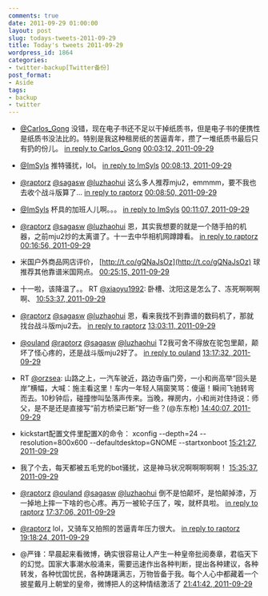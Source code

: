 ```yaml
---
comments: true
date: 2011-09-29 01:00:00
layout: post
slug: todays-tweets-2011-09-29
title: Today's tweets 2011-09-29
wordpress_id: 1864
categories:
- twitter-backup[Twitter备份]
post_format:
- Aside
tags:
- backup
- twitter
---
```





  * [@Carlos_Gong](http://twitter.com/Carlos_Gong) 没错，现在电子书还不足以干掉纸质书，但是电子书的便携性是纸质书没法比的。特别是我这种租房纸的苦逼青年，攒了一堆纸质书最后只有扔的份儿。 [in reply to Carlos_Gong](http://twitter.com/Carlos_Gong/statuses/119077473068650496) [00:03:12, 2011-09-29](http://twitter.com/gfrog/statuses/119079720200568832)





  * [@ImSyls](http://twitter.com/ImSyls) 推特骚扰，lol。 [in reply to ImSyls](http://twitter.com/ImSyls/statuses/119080777500729344) [00:08:13, 2011-09-29](http://twitter.com/gfrog/statuses/119080984078585856)





  * [@raptorz](http://twitter.com/raptorz) [@sagasw](http://twitter.com/sagasw) [@luzhaohui](http://twitter.com/luzhaohui) 这么多人推荐mju2，emmmm，要不我也去收个战斗版算了… [in reply to raptorz](http://twitter.com/raptorz/statuses/119080525158821888) [00:08:50, 2011-09-29](http://twitter.com/gfrog/statuses/119081137481072640)





  * [@ImSyls](http://twitter.com/ImSyls) 杯具的加班人儿啊。。。 [in reply to ImSyls](http://twitter.com/ImSyls/statuses/119081254862848000) [00:11:07, 2011-09-29](http://twitter.com/gfrog/statuses/119081714340470784)





  * [@raptorz](http://twitter.com/raptorz) [@sagasw](http://twitter.com/sagasw) [@luzhaohui](http://twitter.com/luzhaohui) 恩，其实我想要的就是一个随手拍的机器，之前mju2炒的太离谱了。十一去中华相机网蹲蹲看。 [in reply to raptorz](http://twitter.com/raptorz/statuses/119082642577698816) [00:16:56, 2011-09-29](http://twitter.com/gfrog/statuses/119083177426960384)





  * 米国户外商品网店评价， [http://t.co/gQNaJsOz](http://t.co/gQNaJsOz) 球推荐其他靠谱米国网点。 [00:25:15, 2011-09-29](http://twitter.com/gfrog/statuses/119085271009595392)





  * 十一啦，该降温了。。 RT [@xiaoyu1992](http://twitter.com/xiaoyu1992): 卧槽、沈阳这是怎么了、冻死啊啊啊啊、 [10:53:37, 2011-09-29](http://twitter.com/gfrog/statuses/119243401530064897)





  * [@raptorz](http://twitter.com/raptorz) [@sagasw](http://twitter.com/sagasw) [@luzhaohui](http://twitter.com/luzhaohui) 恩，看来我找不到靠谱的数码机了，那就找台战斗版mju2去。 [in reply to raptorz](http://twitter.com/raptorz/statuses/119269880280252416) [13:03:11, 2011-09-29](http://twitter.com/gfrog/statuses/119276010700152832)





  * [@ouland](http://twitter.com/ouland) [@raptorz](http://twitter.com/raptorz) [@sagasw](http://twitter.com/sagasw) [@luzhaohui](http://twitter.com/luzhaohui) T2我可舍不得放在驼包里颠，颠坏了怪心疼的，还是战斗版mju2好了。 [in reply to ouland](http://twitter.com/ouland/statuses/119277084404224000) [13:17:32, 2011-09-29](http://twitter.com/gfrog/statuses/119279620532088833)





  * RT [@orzsea](http://twitter.com/orzsea): 山路之上，一汽车驶近，路边寺庙门旁，一小和尚高举“回头是岸”横幅，大喊：施主看这里！车内一年轻人隔窗笑骂：傻逼！瞬间飞驰转弯而去。10秒钟后，碰撞惨叫坠落声传来。当晚，禅房内，小和尚对住持说：师父，是不是还是直接写“前方桥梁已断”好一些？(@东东枪) [14:40:07, 2011-09-29](http://twitter.com/gfrog/statuses/119300402981253121)





  * kickstart配置文件里配置X的命令： xconfig --depth=24 --resolution=800x600 --defaultdesktop=GNOME --startxonboot [15:21:27, 2011-09-29](http://twitter.com/gfrog/statuses/119310807346577408)





  * 我了个去，每天都被五毛党的bot骚扰，这是神马状况啊啊啊啊啊！ [15:35:37, 2011-09-29](http://twitter.com/gfrog/statuses/119314370940510208)





  * [@raptorz](http://twitter.com/raptorz) [@ouland](http://twitter.com/ouland) [@sagasw](http://twitter.com/sagasw) [@luzhaohui](http://twitter.com/luzhaohui) 倒不是怕颠坏，是怕颠掉漆，万一掉地上摔一下啥的也心疼。再万一被轮子压了，唉，就杯具啦。 [in reply to raptorz](http://twitter.com/raptorz/statuses/119344155364306944) [17:37:06, 2011-09-29](http://twitter.com/gfrog/statuses/119344941544644608)





  * [@raptorz](http://twitter.com/raptorz) lol，又骑车又拍照的苦逼青年压力很大。 [in reply to raptorz](http://twitter.com/raptorz/statuses/119353812141080576) [19:18:24, 2011-09-29](http://twitter.com/gfrog/statuses/119370436415991808)





  * @严锋：早晨起来看微博，确实很容易让人产生一种皇帝批阅奏章，君临天下的幻觉。国家大事潮水般涌来，需要迅速作出各种判断，提出各种建议，各种转发，各种忧国忧民，各种踌躇满志，万物皆备于我。每个人心中都藏着一个披星戴月上朝堂的皇帝，微博把人的这种情结激活了 [21:41:42, 2011-09-29](http://twitter.com/gfrog/statuses/119406500459450368)




